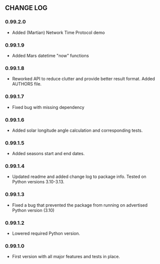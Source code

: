 ## CHANGE LOG

### 0.99.2.0
- Added (Martian) Network Time Protocol demo

### 0.99.1.9
- Added Mars datetime "now" functions

### 0.99.1.8
- Reworked API to reduce clutter and provide better result format. Added AUTHORS file.

### 0.99.1.7
- Fixed bug with missing dependency

### 0.99.1.6
- Added solar longitude angle calculation and corresponding tests.

### 0.99.1.5
- Added seasons start and end dates.

### 0.99.1.4
- Updated readme and added change log to package info. Tested on Python versions 3.10-3.13.

### 0.99.1.3
- Fixed a bug that prevented the package from running on advertised Python version (3.10)

### 0.99.1.2
- Lowered required Python version.

### 0.99.1.0
- First version with all major features and tests in place.